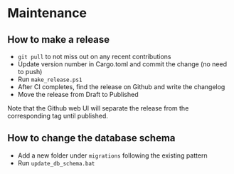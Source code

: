 # Maintenance

## How to make a release

- `git pull` to not miss out on any recent contributions
- Update version number in Cargo.toml and commit the change (no need to push)
- Run `make_release.ps1`
- After CI completes, find the release on Github and write the changelog
- Move the release from Draft to Published

Note that the Github web UI will separate the release from the corresponding tag until published.

## How to change the database schema

- Add a new folder under `migrations` following the existing pattern
- Run `update_db_schema.bat`
